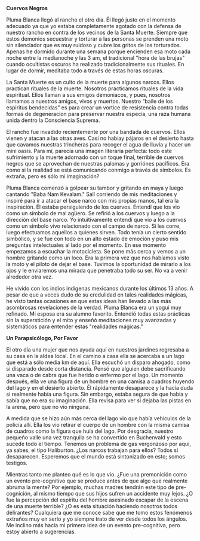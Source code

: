 

<strong>
Cuervos Negros</strong>

Pluma Blanca llegó al rancho el otro día. Él llegó justo en el momento adecuado ya que yo estaba completamente agotado con la defensa de nuestro rancho en contra de los vecinos de la Santa Muerte. Siempre que estos demonios secuestrar y torturar a las personas se prenden una moto sin silenciador que es muy ruidoso y cubre los gritos de los torturados. Apenas he dormido durante una semana porque encienden esa moto cada noche entre la medianoche y las 3 am, el tradicional "hora de las brujas" cuando ocultistas oscuros ha realizado tradicionalmente sus rituales. En lugar de dormir, meditaba todo a través de estas horas oscuras.

La Santa Muerte es un culto de la muerte para algunos narcos.  Ellos practican rituales de la muerte. Nosotros practicamos rituales de la vida espiritual. Ellos llaman a sus emigos demoniacos, y pues, nosotros llamamos a nuestros amigos, vivos y muertos. Nuestro “baile de los espiritus bendecidas” es para crear un vortice de resistencia contra todas formas de degeneracion para preservar nuestra especia, una raza humana unida dentro la Consciencia Suprema.

El rancho fue invadido recientemente por una bandada de cuervos. Ellos vienen y atacan a las otras aves. Casi no habiay pájaros en el desierto hasta que cavamos nuestras trincheras para recoger el agua de lluvia y hacer un mini oasis. Para mí, parecía una imagen literaria perfecta: todo este sufrimiento y la muerte adornado con un toque final, terrible de cuervos negros que se aprovechan de nuestras palomas y gorriónes pacíficos. Era como si la realidad se está comunicando conmigo a través de símbolos. Es extraña, pero es sólo mi imaginación?

Pluma Blanca comenzó a golpear su tambor y gritando en maya y luego cantando "Baba Nam Kevalam." Salí corriendo de mis meditaciones y inspiré para ir a atacar el base narco con mis propias manos, tal era la inspiración. Él estaba persiguiendo de los cuervos. Entendí que los vio como un símbolo de mal agüero. Se refirió a los cuervos y luego a la dirección del base narco. Yo intuitivamente entendí que vio a los cuervos como un símbolo vivo relacionado con el campo de narco. Si les corre, luego efectuamos aquellos a quienes sirven. Todo tenía un cierto sentido simbólico, y se fue con todo en un alto estado de emoción y puso mis preguntas intelectuales al lado por el momento. En ese momento empezamos a escuchar la motocicleta. Se pone más cerca y vemos a un hombre  gritando como un loco. Era la primera vez que nos habíamos visto la moto y el piloto de dejar el base. Tuvimos la oportunidad de mirarlo a los ojos y le enviaremos una mirada que penetraba todo su ser. No va a venir alrededor otra vez.

He vivido con los indios indígenas mexicanos durante los últimos 13 años. A pesar de que a veces dudo de su credulidad en tales realidades mágicas, he visto tantas ocasiones en que estas ideas han llevado a las más asombrosas revelaciones de la verdad. Pluma Blanca era un yogui muy refinado. Mi esposa era su alumno favorito. Entendió todas estas prácticas sin la superstición y el mito y enseñó meditaciones muy avanzadas y sistemáticos para entender estas "realidades mágicas."

<strong>Un Parapsicólogo, Por Favor</strong>

El otro día una mujer que nos ayuda aquí en nuestros jardines regresaba a su casa en la aldea local. En el camino a casa ella se acercaba a un lago que está a sólo media km de aquí. Ella escuchó un disparo ahogado, como si disparado desde corta distancia. Pensó que alguien debe sacrificando una vaca o de cabra que fue herido o enfermo por el lago. Un momento después, ella ve una figura de un hombre en una camisa a cuadros huyendo del lago y en el desierto abierto. Él rápidamente desaparece y la hacía duda si realmente había una figura. Sin embargo, estaba segura de que había y sabía que no era su imaginación. Ella revisa para ver si dejaba las pistas en la arena, pero que no vio ninguna.

A medida que se hizo aún más cerca del lago vio que había vehículos de la policía allí. Ella los vio retirar el cuerpo de un hombre con la misma camisa de cuadros como la figura que huía del lago. Por desgracia, nuestro pequeño valle una vez tranquila se ha convertido en Buchenvald y esto sucede todo el tiempo. Tenemos un problema de gas vergonzoso por aquí, ya sabes, el tipo Haliburton. ¿Los narcos trabajan para ellos? Todos sí desaparecen. Esperemos que el mundo está sintonizado en esto; somos testigos.

Mientras tanto me planteo qué es lo que vio. ¿Fue una premonición como un evento pre-cognitivo que se produce antes de que algo que realmente abruma la mente? Por ejemplo, muchas madres tendrán este tipo de pre-cognición, al mismo tiempo que sus hijos sufren un accidente muy lejos. ¿O fue la percepción del espíritu del hombre asesinado escapar de la escena de una muerte terrible? ¿O es esta situación haciendo nosotros todos delirantes? Cualquiera que me conoce sabe que me tomo estos fenómenos extraños muy en serio y yo siempre trato de ver desde todos los ángulos. Me inclino más hacia mi primera idea de un evento pre-cognitiva, pero estoy abierto a sugerencias.
